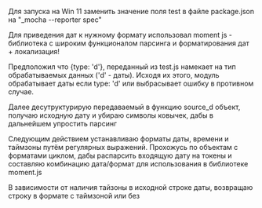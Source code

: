 Для запуска на Win 11 заменить значение поля test в файле package.json на "_mocha --reporter spec"

Для приведения дат к нужному формату использовал moment js - библиотека с широким функционалом парсинга и форматирования дат + локализация! 

Предположил что {type: 'd'}, переданный из test.js намекает на тип обрабатываемых данных ('d' - даты). Исходя их этого, модуль обрабатывает даты если type: 'd' или выбрасывает ошибку в противном случае.

Далее десутруктурирую передаваемый в функцию source_d объект, получаю исходную дату и убираю символы ковычек, дабы в дальнейшем упростить парсинг

Следующим действием устанавливаю форматы даты, времени и таймзоны путём регулярных выражений. Прохожусь по объектам с форматами циклом, дабы распарсить входящую дату на токены и составляю комбинацию дата/формат для использования в библиотеке moment.js

В зависимости от наличия тайзоны в исходной строке даты, возвращаю строку в формате с таймзоной или без
